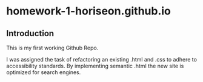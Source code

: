 # homework-1-horiseon.github.io
## Introduction
  This is my first working Github Repo.
  
  I was assigned the task of refactoring an existing .html and .css to adhere to accessibility standards. By implementing semantic .html the new site is optimized for search engines. 
 

